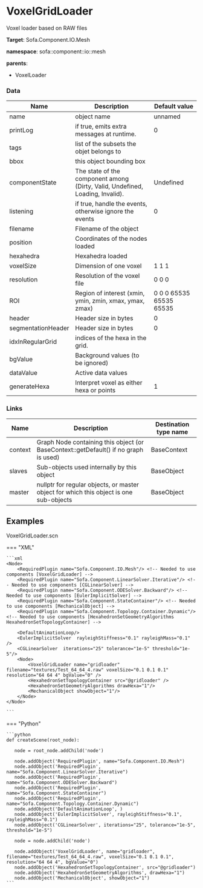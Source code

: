 <!-- generate_doc -->
# VoxelGridLoader

Voxel loader based on RAW files


__Target__: Sofa.Component.IO.Mesh

__namespace__: sofa::component::io::mesh

__parents__:

- VoxelLoader

### Data

<table>
    <thead>
        <tr>
            <th>Name</th>
            <th>Description</th>
            <th>Default value</th>
        </tr>
    </thead>
    <tbody>
	<tr>
		<td>name</td>
		<td>
object name
		</td>
		<td>unnamed</td>
	</tr>
	<tr>
		<td>printLog</td>
		<td>
if true, emits extra messages at runtime.
		</td>
		<td>0</td>
	</tr>
	<tr>
		<td>tags</td>
		<td>
list of the subsets the objet belongs to
		</td>
		<td></td>
	</tr>
	<tr>
		<td>bbox</td>
		<td>
this object bounding box
		</td>
		<td></td>
	</tr>
	<tr>
		<td>componentState</td>
		<td>
The state of the component among (Dirty, Valid, Undefined, Loading, Invalid).
		</td>
		<td>Undefined</td>
	</tr>
	<tr>
		<td>listening</td>
		<td>
if true, handle the events, otherwise ignore the events
		</td>
		<td>0</td>
	</tr>
	<tr>
		<td>filename</td>
		<td>
Filename of the object
		</td>
		<td></td>
	</tr>
	<tr>
		<td>position</td>
		<td>
Coordinates of the nodes loaded
		</td>
		<td></td>
	</tr>
	<tr>
		<td>hexahedra</td>
		<td>
Hexahedra loaded
		</td>
		<td></td>
	</tr>
	<tr>
		<td>voxelSize</td>
		<td>
Dimension of one voxel
		</td>
		<td>1 1 1</td>
	</tr>
	<tr>
		<td>resolution</td>
		<td>
Resolution of the voxel file
		</td>
		<td>0 0 0</td>
	</tr>
	<tr>
		<td>ROI</td>
		<td>
Region of interest (xmin, ymin, zmin, xmax, ymax, zmax)
		</td>
		<td>0 0 0 65535 65535 65535</td>
	</tr>
	<tr>
		<td>header</td>
		<td>
Header size in bytes
		</td>
		<td>0</td>
	</tr>
	<tr>
		<td>segmentationHeader</td>
		<td>
Header size in bytes
		</td>
		<td>0</td>
	</tr>
	<tr>
		<td>idxInRegularGrid</td>
		<td>
indices of the hexa in the grid.
		</td>
		<td></td>
	</tr>
	<tr>
		<td>bgValue</td>
		<td>
Background values (to be ignored)
		</td>
		<td></td>
	</tr>
	<tr>
		<td>dataValue</td>
		<td>
Active data values
		</td>
		<td></td>
	</tr>
	<tr>
		<td>generateHexa</td>
		<td>
Interpret voxel as either hexa or points
		</td>
		<td>1</td>
	</tr>

</tbody>
</table>

### Links


| Name | Description | Destination type name |
| ---- | ----------- | --------------------- |
|context|Graph Node containing this object (or BaseContext::getDefault() if no graph is used)|BaseContext|
|slaves|Sub-objects used internally by this object|BaseObject|
|master|nullptr for regular objects, or master object for which this object is one sub-objects|BaseObject|

## Examples 

VoxelGridLoader.scn

=== "XML"

    ```xml
    <Node>
    	<RequiredPlugin name="Sofa.Component.IO.Mesh"/> <!-- Needed to use components [VoxelGridLoader] -->
    	<RequiredPlugin name="Sofa.Component.LinearSolver.Iterative"/> <!-- Needed to use components [CGLinearSolver] -->
    	<RequiredPlugin name="Sofa.Component.ODESolver.Backward"/> <!-- Needed to use components [EulerImplicitSolver] -->
    	<RequiredPlugin name="Sofa.Component.StateContainer"/> <!-- Needed to use components [MechanicalObject] -->
    	<RequiredPlugin name="Sofa.Component.Topology.Container.Dynamic"/> <!-- Needed to use components [HexahedronSetGeometryAlgorithms HexahedronSetTopologyContainer] -->
    
    	<DefaultAnimationLoop/>
    	<EulerImplicitSolver  rayleighStiffness="0.1" rayleighMass="0.1" />
    	<CGLinearSolver  iterations="25" tolerance="1e-5" threshold="1e-5"/>
    	<Node>
    		<VoxelGridLoader name="gridloader" filename="textures/Test_64_64_4.raw" voxelSize="0.1 0.1 0.1" resolution="64 64 4" bgValue="0" />
    		<HexahedronSetTopologyContainer src="@gridloader" />
    		<HexahedronSetGeometryAlgorithms drawHexa="1"/>
    		<MechanicalObject showObject="1"/>
    	</Node>
    </Node>

    ```

=== "Python"

    ```python
    def createScene(root_node):

       node = root_node.addChild('node')

       node.addObject('RequiredPlugin', name="Sofa.Component.IO.Mesh")
       node.addObject('RequiredPlugin', name="Sofa.Component.LinearSolver.Iterative")
       node.addObject('RequiredPlugin', name="Sofa.Component.ODESolver.Backward")
       node.addObject('RequiredPlugin', name="Sofa.Component.StateContainer")
       node.addObject('RequiredPlugin', name="Sofa.Component.Topology.Container.Dynamic")
       node.addObject('DefaultAnimationLoop', )
       node.addObject('EulerImplicitSolver', rayleighStiffness="0.1", rayleighMass="0.1")
       node.addObject('CGLinearSolver', iterations="25", tolerance="1e-5", threshold="1e-5")

       node = node.addChild('node')

       node.addObject('VoxelGridLoader', name="gridloader", filename="textures/Test_64_64_4.raw", voxelSize="0.1 0.1 0.1", resolution="64 64 4", bgValue="0")
       node.addObject('HexahedronSetTopologyContainer', src="@gridloader")
       node.addObject('HexahedronSetGeometryAlgorithms', drawHexa="1")
       node.addObject('MechanicalObject', showObject="1")
    ```

